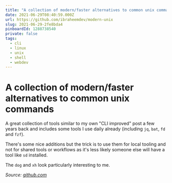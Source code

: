 ```yaml
---
title: "A collection of modern/faster alternatives to common unix commands"
date: 2021-06-29T08:40:59.000Z
url: https://github.com/ibraheemdev/modern-unix
slug: 2021-06-29-2fe8bda4
pinboardId: 1288738540
private: false
tags:
  - cli
  - linux
  - unix
  - shell
  - webdev
---
```


# A collection of modern/faster alternatives to common unix commands

A great collection of tools similar to my own "CLI improved" post a few years back and includes some tools I use daily already (including `jq`, `bat`, `fd` and `fzf`).

There's some nice additions but the trick is to use them for local tooling and not for shared tools or workflows as it's less likely someone else will have a tool like `sd` installed.

The `dog` and `xh` look particularly interesting to me.

_Source: [github.com](https://github.com/ibraheemdev/modern-unix)_
